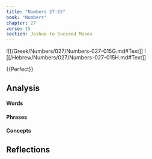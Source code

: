 ```yaml
---
title: "Numbers 27:15"
book: "Numbers"
chapter: 27
verse: 15
section: Joshua to Succeed Moses
---
```

![[/Greek/Numbers/027/Numbers-027-015G.md#Text]]
![[/Hebrew/Numbers/027/Numbers-027-015H.md#Text]]

{{Perfect}}

## Analysis

#### Words

#### Phrases

#### Concepts

## Reflections
